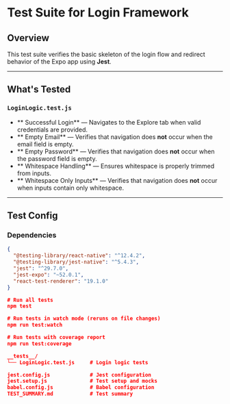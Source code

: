 # Test Suite for Login Framework

## Overview
This test suite verifies the basic skeleton of the login flow and redirect behavior of the Expo app using **Jest**.

---

## What's Tested

### `LoginLogic.test.js`
- ** Successful Login** — Navigates to the Explore tab when valid credentials are provided.  
- ** Empty Email** — Verifies that navigation does **not** occur when the email field is empty.  
- ** Empty Password** — Verifies that navigation does **not** occur when the password field is empty.  
- ** Whitespace Handling** — Ensures whitespace is properly trimmed from inputs.  
- ** Whitespace Only Inputs** — Verifies that navigation does **not** occur when inputs contain only whitespace.

---

## Test Config

### Dependencies
```json
{
  "@testing-library/react-native": "^12.4.2",
  "@testing-library/jest-native": "^5.4.3",
  "jest": "^29.7.0",
  "jest-expo": "~52.0.1",
  "react-test-renderer": "19.1.0"
}

# Run all tests
npm test

# Run tests in watch mode (reruns on file changes)
npm run test:watch

# Run tests with coverage report
npm run test:coverage

__tests__/
└── LoginLogic.test.js     # Login logic tests

jest.config.js             # Jest configuration
jest.setup.js              # Test setup and mocks
babel.config.js            # Babel configuration
TEST_SUMMARY.md            # Test summary


